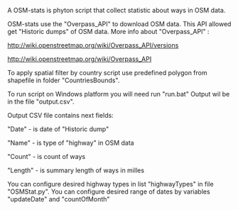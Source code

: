 A OSM-stats is phyton script that collect statistic about ways in OSM data.

OSM-stats use the "Overpass_API" to download OSM data. This API allowed get "Historic dumps" of OSM data. More info about  "Overpass_API" :

http://wiki.openstreetmap.org/wiki/Overpass_API/versions

http://wiki.openstreetmap.org/wiki/Overpass_API

To apply spatial filter by country script use predefined polygon from shapefile in folder "CountriesBounds".

To run script on Windows platform you will need run "run.bat" Output wil be in the file "output.csv".

Output CSV file contains next fields:

"Date" - is date of "Historic dump"

"Name" - is type of "highway" in OSM data

"Count" - is count of ways

"Length" - is summary length of ways in milles

You can configure desired highway types in list "highwayTypes" in file "OSMStat.py".
You can configure desired range of dates by variables "updateDate" and "countOfMonth"
